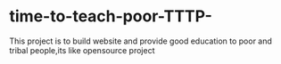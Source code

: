# time-to-teach-poor-TTTP-
This project is to build website and provide good education to poor and tribal people,its like opensource project

